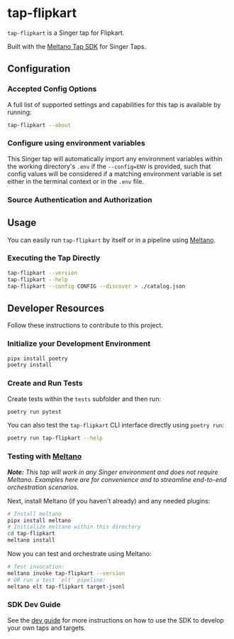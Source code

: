 # tap-flipkart

`tap-flipkart` is a Singer tap for Flipkart.

Built with the [Meltano Tap SDK](https://sdk.meltano.com) for Singer Taps.

<!--

Developer TODO: Update the below as needed to correctly describe the install procedure. For instance, if you do not have a PyPi repo, or if you want users to directly install from your git repo, you can modify this step as appropriate.

## Installation

Install from PyPi:

```bash
pipx install tap-flipkart
```

Install from GitHub:

```bash
pipx install git+https://github.com/ORG_NAME/tap-flipkart.git@main
```

-->

## Configuration

### Accepted Config Options

<!--
Developer TODO: Provide a list of config options accepted by the tap.

This section can be created by copy-pasting the CLI output from:

```
tap-flipkart --about --format=markdown
```
-->

A full list of supported settings and capabilities for this
tap is available by running:

```bash
tap-flipkart --about
```

### Configure using environment variables

This Singer tap will automatically import any environment variables within the working directory's
`.env` if the `--config=ENV` is provided, such that config values will be considered if a matching
environment variable is set either in the terminal context or in the `.env` file.

### Source Authentication and Authorization

<!--
Developer TODO: If your tap requires special access on the source system, or any special authentication requirements, provide those here.
-->

## Usage

You can easily run `tap-flipkart` by itself or in a pipeline using [Meltano](https://meltano.com/).

### Executing the Tap Directly

```bash
tap-flipkart --version
tap-flipkart --help
tap-flipkart --config CONFIG --discover > ./catalog.json
```

## Developer Resources

Follow these instructions to contribute to this project.

### Initialize your Development Environment

```bash
pipx install poetry
poetry install
```

### Create and Run Tests

Create tests within the `tests` subfolder and
  then run:

```bash
poetry run pytest
```

You can also test the `tap-flipkart` CLI interface directly using `poetry run`:

```bash
poetry run tap-flipkart --help
```

### Testing with [Meltano](https://www.meltano.com)

_**Note:** This tap will work in any Singer environment and does not require Meltano.
Examples here are for convenience and to streamline end-to-end orchestration scenarios._

<!--
Developer TODO:
Your project comes with a custom `meltano.yml` project file already created. Open the `meltano.yml` and follow any "TODO" items listed in
the file.
-->

Next, install Meltano (if you haven't already) and any needed plugins:

```bash
# Install meltano
pipx install meltano
# Initialize meltano within this directory
cd tap-flipkart
meltano install
```

Now you can test and orchestrate using Meltano:

```bash
# Test invocation:
meltano invoke tap-flipkart --version
# OR run a test `elt` pipeline:
meltano elt tap-flipkart target-jsonl
```

### SDK Dev Guide

See the [dev guide](https://sdk.meltano.com/en/latest/dev_guide.html) for more instructions on how to use the SDK to
develop your own taps and targets.
